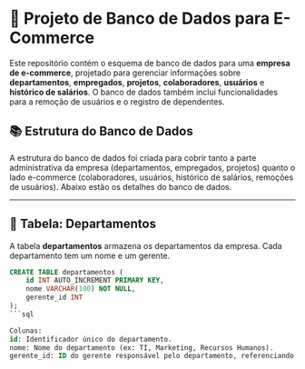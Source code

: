 # 🛒 **Projeto de Banco de Dados para E-Commerce**

Este repositório contém o esquema de banco de dados para uma **empresa de e-commerce**, projetado para gerenciar informações sobre **departamentos**, **empregados**, **projetos**, **colaboradores**, **usuários** e **histórico de salários**. O banco de dados também inclui funcionalidades para a remoção de usuários e o registro de dependentes.

## 📚 **Estrutura do Banco de Dados**

A estrutura do banco de dados foi criada para cobrir tanto a parte administrativa da empresa (departamentos, empregados, projetos) quanto o lado e-commerce (colaboradores, usuários, histórico de salários, remoções de usuários). Abaixo estão os detalhes do banco de dados.

---

## 🏢 **Tabela: Departamentos**

A tabela **departamentos** armazena os departamentos da empresa. Cada departamento tem um nome e um gerente.

```sql
CREATE TABLE departamentos (
    id INT AUTO_INCREMENT PRIMARY KEY,
    nome VARCHAR(100) NOT NULL,
    gerente_id INT
);
```sql

Colunas:
id: Identificador único do departamento.
nome: Nome do departamento (ex: TI, Marketing, Recursos Humanos).
gerente_id: ID do gerente responsável pelo departamento, referenciando a tabela empregados.


